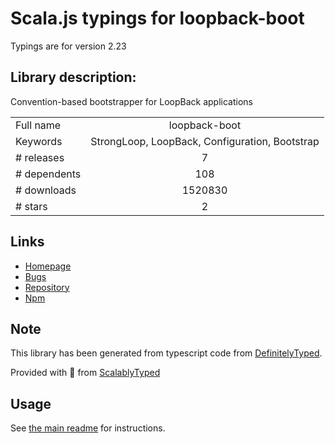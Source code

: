 
# Scala.js typings for loopback-boot

Typings are for version 2.23

## Library description:
Convention-based bootstrapper for LoopBack applications

|                    |                 |
| ------------------ | :-------------: |
| Full name          | loopback-boot |
| Keywords           | StrongLoop, LoopBack, Configuration, Bootstrap |
| # releases         | 7 |
| # dependents       | 108 |
| # downloads        | 1520830 |
| # stars            | 2 |

## Links
- [Homepage](https://github.com/strongloop/loopback-boot#readme)
- [Bugs](https://github.com/strongloop/loopback-boot/issues)
- [Repository](https://github.com/strongloop/loopback-boot)
- [Npm](https://www.npmjs.com/package/loopback-boot)
    


## Note
This library has been generated from typescript code from [DefinitelyTyped](https://definitelytyped.org).

Provided with :purple_heart: from [ScalablyTyped](https://github.com/oyvindberg/ScalablyTyped)

## Usage
See [the main readme](../../readme.md) for instructions.


